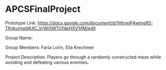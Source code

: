 # APCSFinalProject

Prototype Link: https://docs.google.com/document/d/1HIrnpP4wmg8S-TKvkumwbK4C_VrWr5WTcYdeHXV1jfM/edit

Group Name:

Group Members: Faria Lorin, Ella Krechmer

Project Description: Players go through a randomly constructed maze while avoiding and defeating various enemies.
